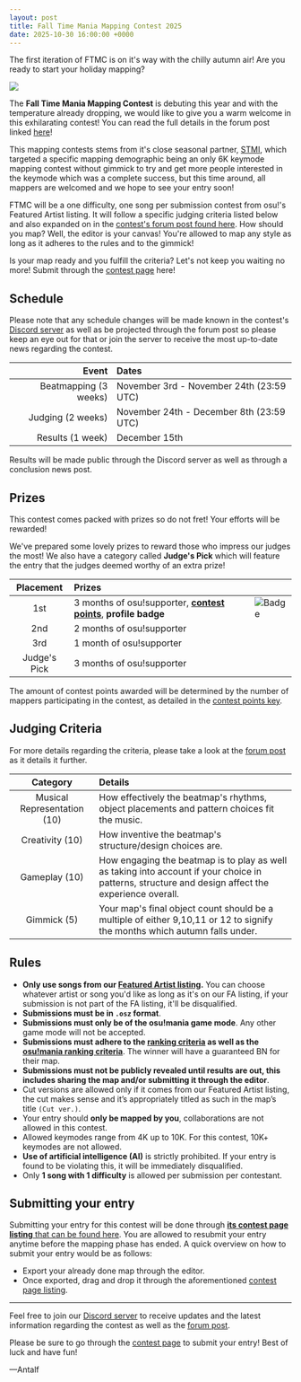 ```yaml
---
layout: post
title: Fall Time Mania Mapping Contest 2025
date: 2025-10-30 16:00:00 +0000
---
```


The first iteration of FTMC is on it's way with the chilly autumn air! Are you ready to start your holiday mapping?

![](https://i.gyazo.com/9356eb561bd54282db105a324669c887.png)

The **Fall Time Mania Mapping Contest** is debuting this year and with the temperature already dropping, we would like to give you a warm welcome in this exhilarating contest! You can read the full details in the forum post linked [here]()!

This mapping contests stems from it's close seasonal partner, [STMI](https://osu.ppy.sh/community/forums/topics/2050785?n=1), which targeted a specific mapping demographic being an only 6K keymode mapping contest without gimmick to try and get more people interested in the keymode which was a complete success, but this time around, all mappers are welcomed and we hope to see your entry soon!

FTMC will be a one difficulty, one song per submission contest from osu!'s Featured Artist listing. It will follow a specific judging criteria listed below and also expanded on in the [contest's forum post found here](). How should you map? Well, the editor is your canvas! You're allowed to map any style as long as it adheres to the rules and to the gimmick!

Is your map ready and you fulfill the criteria? Let's not keep you waiting no more! Submit through the [contest page]() here!

## Schedule

Please note that any schedule changes will be made known in the contest's [Discord server](https://discord.gg/p8bwdrjExr) as well as be projected through the forum post so please keep an eye out for that or join the server to receive the most up-to-date news regarding the contest.

| Event | Dates |
| --: | :-- |
| Beatmapping (3 weeks) | November 3rd - November 24th (23:59 UTC) |
| Judging (2 weeks) | November 24th - December 8th (23:59 UTC) |
| Results (1 week) | December 15th |

Results will be made public through the Discord server as well as through a conclusion news post.

## Prizes

This contest comes packed with prizes so do not fret! Your efforts will be rewarded!

We've prepared some lovely prizes to reward those who impress our judges the most! We also have a category called **Judge's Pick** which will feature the entry that the judges deemed worthy of an extra prize!

| Placement | Prizes | |
| :-: | :-- | :-- |
| 1st | 3 months of osu!supporter, **[contest points](/wiki/Contests/Contest_points)**, **profile badge**| ![Badge](https://i.gyazo.com/154b75d167e0d4c6a60b4606df51b889.png)|
| 2nd | 2 months of osu!supporter | |
| 3rd | 1 month of osu!supporter | |
|Judge's Pick| 3 months of osu!supporter | |

The amount of contest points awarded will be determined by the number of mappers participating in the contest, as detailed in the [contest points key](/wiki/Contests/Contest_points#points-key).

## Judging Criteria

For more details regarding the criteria, please take a look at the [forum post]() as it details it further.

| Category | Details |
| :-: | :-- |
| Musical Representation (10) | How effectively the beatmap's rhythms, object placements and pattern choices fit the music. |
| Creativity (10) | How inventive the beatmap's structure/design choices are. |
| Gameplay (10) | How engaging the beatmap is to play as well as taking into account if your choice in patterns, structure and design affect the experience overall. |
| Gimmick (5) | Your map's final object count should be a multiple of either 9,10,11 or 12 to signify the months which autumn falls under. |

## Rules

- **Only use songs from our [Featured Artist listing](https://osu.ppy.sh/beatmaps/artists).** You can choose whatever artist or song you'd like as long as it's on our FA listing, if your submission is not part of the FA listing, it'll be disqualified.
- **Submissions must be in `.osz` format**.
- **Submissions must only be of the osu!mania game mode**. Any other game mode will not be accepted.
- **Submissions must adhere to the [ranking criteria](/wiki/Ranking_Criteria) as well as the [osu!mania ranking criteria](wiki/Ranking_criteria/osu!mania)**. The winner will have a guaranteed BN for their map.
- **Submissions must not be publicly revealed until results are out, this includes sharing the map and/or submitting it through the editor**.
- Cut versions are allowed only if it comes from our Featured Artist listing, the cut makes sense and it’s appropriately titled as such in the map’s title `(Cut ver.)`.
- Your entry should **only be mapped by you**, collaborations are not allowed in this contest.
- Allowed keymodes range from 4K up to 10K. For this contest, 10K+ keymodes are not allowed.
- **Use of artificial intelligence (AI)** is strictly prohibited. If your entry is found to be violating this, it will be immediately disqualified.
- Only **1 song with 1 difficulty** is allowed per submission per contestant.

## Submitting your entry

Submitting your entry for this contest will be done through [**its contest page listing** that can be found here](). You are allowed to resubmit your entry anytime before the mapping phase has ended. A quick overview on how to submit your entry would be as follows:

- Export your already done map through the editor.
- Once exported, drag and drop it through the aforementioned [contest page listing]().

---

Feel free to join our [Discord server](https://discord.gg/p8bwdrjExr) to receive updates and the latest information regarding the contest as well as the [forum post]().

Please be sure to go through the [contest page]() to submit your entry! Best of luck and have fun!

—Antalf
